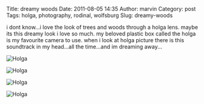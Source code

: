 Title: dreamy woods
Date: 2011-08-05 14:35
Author: marvin
Category: post
Tags: holga, photography, rodinal, wolfsburg
Slug: dreamy-woods

i dont know...i love the look of trees and woods through a holga lens.
maybe its this dreamy look i love so much. my beloved plastic box called
the holga is my favourite camera to use. when i look at holga picture
there is this soundtrack in my head...all the time...and im dreaming
away...

![Holga]({static}/images/4872858135_fd2755bd40_b.jpg)

![Holga]({static}/images/4873454798_facdfd8bf3_b.jpg)

![Holga]({static}/images/4873456826_4434964a64_b.jpg)

![Holga]({static}/images/4873473354_706e37cc28_b.jpg)

